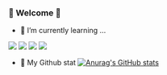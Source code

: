 
### 👋 Welcome 👋



- 🌱 I’m currently learning ...
<img src="https://img.shields.io/badge/github-181717?style=flat-square&logo=Github&logoColor=white"/>
<img src="https://img.shields.io/badge/python-3776AB?style=flat-square&logo=python&logoColor=white"/>
<img src="https://img.shields.io/badge/mysql-4479A1?style=flat-square&logo=mysql&logoColor=white"/>
<img src="https://img.shields.io/badge/rstudio-75AADB?style=flat-square&logo=rstudio&logoColor=white"/>


- 🌟 My Github stat
[![Anurag's GitHub stats](https://github-readme-stats.vercel.app/api?aabbcsss=anuraghazra)](https://github.com/anuraghazra/github-readme-stats)


